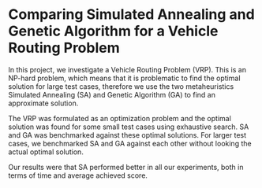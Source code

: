 # Comparing Simulated Annealing and Genetic Algorithm for a Vehicle Routing Problem

In this project, we investigate a Vehicle Routing Problem (VRP). This is an
NP-hard problem, which means that it is problematic to find the optimal
solution for large test cases, therefore we use the two metaheuristics
Simulated Annealing (SA) and Genetic Algorithm (GA) to find an approximate
solution.

The VRP was formulated as an optimization problem and the optimal solution was
found for some small test cases using exhaustive search. SA and GA was
benchmarked against these optimal solutions. For larger test cases, we
benchmarked SA and GA against each other without looking the actual optimal
solution.

Our results were that SA performed better in all our experiments, both in terms
of time and average achieved score.
